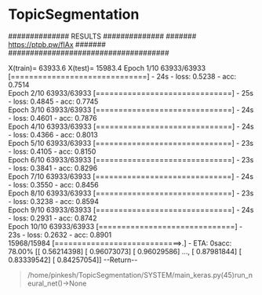 # TopicSegmentation

############## RESULTS ##############
#######  https://ptpb.pw/fIAx #######
#####################################

X(train)= 63933.6
X(test)= 15983.4
Epoch 1/10
63933/63933 [==============================] - 24s - loss: 0.5238 - acc: 0.7514      
Epoch 2/10
63933/63933 [==============================] - 25s - loss: 0.4845 - acc: 0.7745     
Epoch 3/10
63933/63933 [==============================] - 24s - loss: 0.4601 - acc: 0.7876     
Epoch 4/10
63933/63933 [==============================] - 24s - loss: 0.4366 - acc: 0.8013     
Epoch 5/10
63933/63933 [==============================] - 23s - loss: 0.4105 - acc: 0.8150     
Epoch 6/10
63933/63933 [==============================] - 23s - loss: 0.3841 - acc: 0.8296     
Epoch 7/10
63933/63933 [==============================] - 24s - loss: 0.3550 - acc: 0.8456     
Epoch 8/10
63933/63933 [==============================] - 23s - loss: 0.3238 - acc: 0.8594     
Epoch 9/10
63933/63933 [==============================] - 24s - loss: 0.2931 - acc: 0.8742     
Epoch 10/10
63933/63933 [==============================] - 23s - loss: 0.2632 - acc: 0.8901     
15968/15984 [============================>.] - ETA: 0sacc: 78.00%
[[ 0.56214398]
 [ 0.96073073]
 [ 0.96029586]
 ..., 
 [ 0.87981844]
 [ 0.83339542]
 [ 0.84257054]]
--Return--
> /home/pinkesh/TopicSegmentation/SYSTEM/main_keras.py(45)run_neural_net()->None
